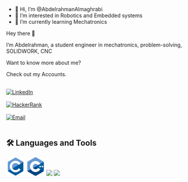 - 👋 Hi, I’m @AbdelrahmanAlmaghrabi
- 👀 I’m interested in Robotics and Embedded systems
- 🌱 I’m currently learning Mechatronics
 


Hey there 👋

I’m Abdelrahman, a student engineer in mechatronics, problem-solving, SOLIDWORK, CNC

Want to know more about me?

Check out my Accounts.

 
<html>
 
<body>
    <br>
    <!--   LinkedIn -->
    <a href="https://www.linkedin.com/in/abdul-rahman-yousef-almaghrabi/">
        <img src="https://img.shields.io/badge/LinkedIn-Abdel%20Rahman%20%20Almaghrabi-blue?logo=Linkedin&logoColor=blue&labelColor=black" alt="LinkedIn">
    </a>
    </br>
    <br>
    <!--  k -->
    <a href="https://www.hackerrank.com/bodbaosh258"> <!--    HackerRank -->
        <img src="https://img.shields.io/badge/HackerRank-Abdel Rahman Almaghrabi-brightgreen?logo=HackerRank&logoColor=Green&labelColor=black" alt="HackerRank"> <!--  HackerRank -->
    </a>
    </br>
    <br>
    <!--   -->
    <a href="mailto:bodbaosh258@gmail.com">
        <img src="https://img.shields.io/badge/Email-bodbaosh258@gmail.com-red?logo=Gmail&logoColor=white&labelColor=black" alt="Email">
    </a>
    </br>
    <br>
    <!--   -->
  <h2>🛠️ Languages and Tools</h2>
<code><img height="50" src="https://raw.githubusercontent.com/devicons/devicon/master/icons/c/c-original.svg"></code>
<code><img height="50" src="https://raw.githubusercontent.com/devicons/devicon/master/icons/cplusplus/cplusplus-original.svg"></code>
<code><img height="50" src="https://user-images.githubusercontent.com/674621/71187801-14e60a80-2280-11ea-94c9-e56576f76baf.png"></code>
<code><img height="50" src="https://www.svgrepo.com/show/508968/solidworks.svg"></code>
</body>
</html>
